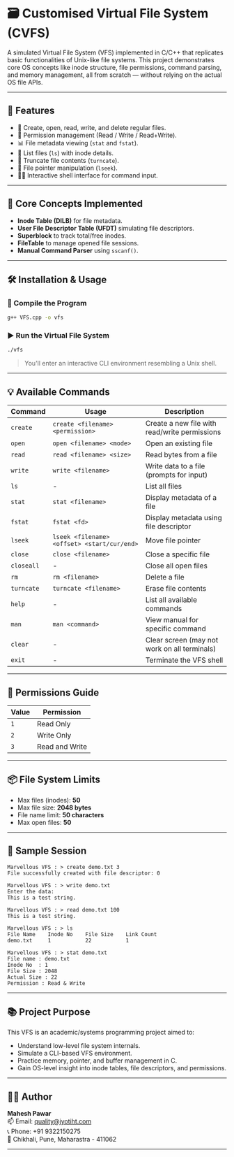 # 🗃️ Customised Virtual File System (CVFS)

A simulated Virtual File System (VFS) implemented in C/C++ that replicates basic functionalities of Unix-like file systems. This project demonstrates core OS concepts like inode structure, file permissions, command parsing, and memory management, all from scratch — without relying on the actual OS file APIs.

---

## 🚀 Features

- 📄 Create, open, read, write, and delete regular files.
- 🔐 Permission management (Read / Write / Read+Write).
- 📊 File metadata viewing (`stat` and `fstat`).
- 📂 List files (`ls`) with inode details.
- 🧹 Truncate file contents (`turncate`).
- 🎯 File pointer manipulation (`lseek`).
- 👨‍💻 Interactive shell interface for command input.

---

## 🧠 Core Concepts Implemented

- **Inode Table (DILB)** for file metadata.
- **User File Descriptor Table (UFDT)** simulating file descriptors.
- **Superblock** to track total/free inodes.
- **FileTable** to manage opened file sessions.
- **Manual Command Parser** using `sscanf()`.

---

## 🛠️ Installation & Usage

### 🧾 Compile the Program

```bash
g++ VFS.cpp -o vfs
```

### ▶️ Run the Virtual File System

```bash
./vfs
```

> You'll enter an interactive CLI environment resembling a Unix shell.

---

## 💡 Available Commands

| Command | Usage | Description |
|--------|--------|-------------|
| `create` | `create <filename> <permission>` | Create a new file with read/write permissions |
| `open` | `open <filename> <mode>` | Open an existing file |
| `read` | `read <filename> <size>` | Read bytes from a file |
| `write` | `write <filename>` | Write data to a file (prompts for input) |
| `ls` | - | List all files |
| `stat` | `stat <filename>` | Display metadata of a file |
| `fstat` | `fstat <fd>` | Display metadata using file descriptor |
| `lseek` | `lseek <filename> <offset> <start/cur/end>` | Move file pointer |
| `close` | `close <filename>` | Close a specific file |
| `closeall` | - | Close all open files |
| `rm` | `rm <filename>` | Delete a file |
| `turncate` | `turncate <filename>` | Erase file contents |
| `help` | - | List all available commands |
| `man` | `man <command>` | View manual for specific command |
| `clear` | - | Clear screen (may not work on all terminals) |
| `exit` | - | Terminate the VFS shell |

---

## 🔐 Permissions Guide

| Value | Permission |
|-------|------------|
| `1` | Read Only |
| `2` | Write Only |
| `3` | Read and Write |

---

## 📦 File System Limits

- Max files (inodes): **50**
- Max file size: **2048 bytes**
- File name limit: **50 characters**
- Max open files: **50**

---

## 📸 Sample Session

```
Marvellous VFS : > create demo.txt 3
File successfully created with file descriptor: 0

Marvellous VFS : > write demo.txt
Enter the data:
This is a test string.

Marvellous VFS : > read demo.txt 100
This is a test string.

Marvellous VFS : > ls
File Name    Inode No    File Size    Link Count
demo.txt     1           22           1

Marvellous VFS : > stat demo.txt
File name : demo.txt
Inode No  : 1
File Size : 2048
Actual Size : 22
Permission : Read & Write
```

---

## 📚 Project Purpose

This VFS is an academic/systems programming project aimed to:

- Understand low-level file system internals.
- Simulate a CLI-based VFS environment.
- Practice memory, pointer, and buffer management in C.
- Gain OS-level insight into inode tables, file descriptors, and permissions.

---

## 👨‍💻 Author

**Mahesh Pawar**  
📫 Email: [quality@jyotiht.com](mailto:mahesh.dinkar.pawar.02@gmail.com)  
📞 Phone: +91 9322150275  
🏢 Chikhali, Pune, Maharastra - 411062

---
